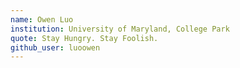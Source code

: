 ```yaml
---
name: Owen Luo
institution: University of Maryland, College Park
quote: Stay Hungry. Stay Foolish.
github_user: luoowen
---
```

